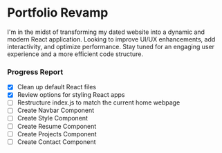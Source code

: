 # Portfolio Revamp

I'm in the midst of transforming my dated website into a dynamic and modern React application. Looking to improve UI/UX enhancements, add interactivity, and optimize performance. Stay tuned for an engaging user experience and a more efficient code structure.

### Progress Report
- [x] Clean up default React files
- [x] Review options for styling React apps
- [ ] Restructure index.js to match the current home webpage
- [ ] Create Navbar Component
- [ ] Create Style Component
- [ ] Create Resume Component
- [ ] Create Projects Component
- [ ] Create Contact Component
